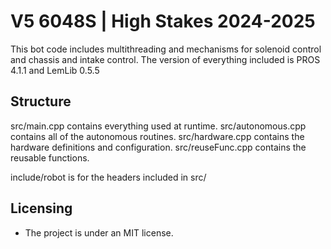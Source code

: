 # V5 6048S | High Stakes 2024-2025

This bot code includes multithreading and mechanisms for solenoid control and chassis and intake control. The version of everything included is PROS 4.1.1 and LemLib 0.5.5

## Structure

src/main.cpp contains everything used at runtime.
src/autonomous.cpp contains all of the autonomous routines.
src/hardware.cpp contains the hardware definitions and configuration.
src/reuseFunc.cpp contains the reusable functions.

include/robot is for the headers included in src/

## Licensing

- The project is under an MIT license.
